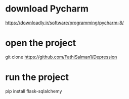 # download Pycharm 
https://downloadly.ir/software/programming/pycharm-8/
# open the project
git clone https://github.com/FathiSalman1/Depression
# run the project
pip install flask-sqlalchemy 
